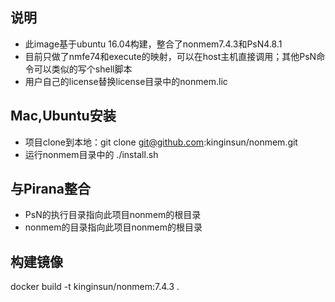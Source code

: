 ## 说明
* 此image基于ubuntu 16.04构建，整合了nonmem7.4.3和PsN4.8.1
* 目前只做了nmfe74和execute的映射，可以在host主机直接调用；其他PsN命令可以类似的写个shell脚本
* 用户自己的license替换license目录中的nonmem.lic


## Mac,Ubuntu安装
+ 项目clone到本地：git clone git@github.com:kinginsun/nonmem.git
+ 运行nonmem目录中的 ./install.sh


## 与Pirana整合
* PsN的执行目录指向此项目nonmem的根目录
* nonmem的目录指向此项目nonmem的根目录


## 构建镜像
docker build -t kinginsun/nonmem:7.4.3 .

